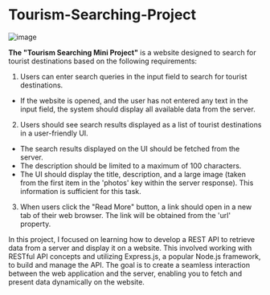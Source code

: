 # Tourism-Searching-Project
![image](https://github.com/jashleyx/tourism-searching-project/assets/134845929/6a031a52-b53a-441a-9988-1595f5f33a8d)

<b>The "Tourism Searching Mini Project"</b> is a website designed to search for tourist destinations based on the following requirements:
1) Users can enter search queries in the input field to search for tourist destinations.
- If the website is opened, and the user has not entered any text in the input field,
the system should display all available data from the server.
2) Users should see search results displayed as a list of tourist destinations in a user-friendly UI.
- The search results displayed on the UI should be fetched from the server.
- The description should be limited to a maximum of 100 characters.
- The UI should display the title, description, and a large image (taken from the first item in the 'photos' key within the server response). 
This information is sufficient for this task.
3) When users click the "Read More" button, a link should open in a new tab of their web browser. The link will be obtained from the 'url' property.

In this project, I focused on learning how to develop a REST API to retrieve data from a server and display it on a website. 
This involved working with RESTful API concepts and utilizing Express.js, a popular Node.js framework, to build and manage the API. 
The goal is to create a seamless interaction between the web application and the server, enabling you to fetch and present data dynamically on the website. 
